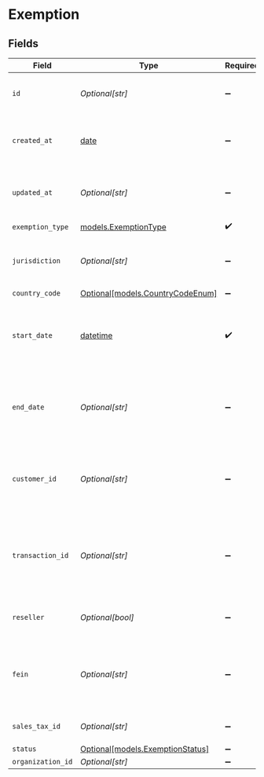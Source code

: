 # Exemption


## Fields

| Field                                                                                       | Type                                                                                        | Required                                                                                    | Description                                                                                 |
| ------------------------------------------------------------------------------------------- | ------------------------------------------------------------------------------------------- | ------------------------------------------------------------------------------------------- | ------------------------------------------------------------------------------------------- |
| `id`                                                                                        | *Optional[str]*                                                                             | :heavy_minus_sign:                                                                          | Unique identifier for the exemption                                                         |
| `created_at`                                                                                | [date](https://docs.python.org/3/library/datetime.html#date-objects)                        | :heavy_minus_sign:                                                                          | Timestamp when transaction was created in Kintsugi.                                         |
| `updated_at`                                                                                | *Optional[str]*                                                                             | :heavy_minus_sign:                                                                          | Timestamp when transaction was last updated.                                                |
| `exemption_type`                                                                            | [models.ExemptionType](../models/exemptiontype.md)                                          | :heavy_check_mark:                                                                          | N/A                                                                                         |
| `jurisdiction`                                                                              | *Optional[str]*                                                                             | :heavy_minus_sign:                                                                          | The jurisdiction identifier for the exemption                                               |
| `country_code`                                                                              | [Optional[models.CountryCodeEnum]](../models/countrycodeenum.md)                            | :heavy_minus_sign:                                                                          | N/A                                                                                         |
| `start_date`                                                                                | [datetime](https://docs.python.org/3/library/datetime.html#datetime-objects)                | :heavy_check_mark:                                                                          | Start date for the exemption validity period (YYYY-MM-DD format)                            |
| `end_date`                                                                                  | *Optional[str]*                                                                             | :heavy_minus_sign:                                                                          | End date for the exemption validity period (YYYY-MM-DD format)                              |
| `customer_id`                                                                               | *Optional[str]*                                                                             | :heavy_minus_sign:                                                                          | Unique identifier for the customer associated with the exemption                            |
| `transaction_id`                                                                            | *Optional[str]*                                                                             | :heavy_minus_sign:                                                                          | Unique identifier for the transaction<br/>        associated with the exemption, if applicable. |
| `reseller`                                                                                  | *Optional[bool]*                                                                            | :heavy_minus_sign:                                                                          | Indicates whether the exemption is for a reseller                                           |
| `fein`                                                                                      | *Optional[str]*                                                                             | :heavy_minus_sign:                                                                          | Federal Employer Identification Number<br/>        associated with the exemption.           |
| `sales_tax_id`                                                                              | *Optional[str]*                                                                             | :heavy_minus_sign:                                                                          | Sales tax ID for the exemption                                                              |
| `status`                                                                                    | [Optional[models.ExemptionStatus]](../models/exemptionstatus.md)                            | :heavy_minus_sign:                                                                          | N/A                                                                                         |
| `organization_id`                                                                           | *Optional[str]*                                                                             | :heavy_minus_sign:                                                                          | N/A                                                                                         |